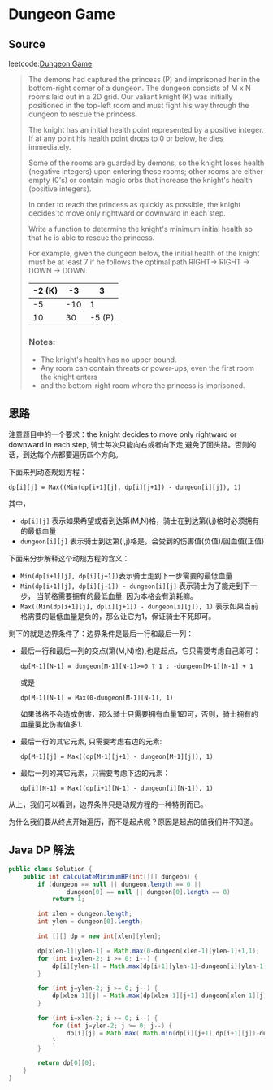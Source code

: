 # Dungeon Game 
## Source
leetcode:[Dungeon Game](https://leetcode.com/problems/dungeon-game/)
> The demons had captured the princess (P) and imprisoned her in the bottom-right
> corner of a dungeon. The dungeon consists of M x N rooms laid out in a 2D grid.
> Our valiant knight (K) was initially positioned in the top-left room and must
> fight his way through the dungeon to rescue the princess.
> 
> The knight has an initial health point represented by a positive integer. If at
> any point his health point drops to 0 or below, he dies immediately.
> 
> Some of the rooms are guarded by demons, so the knight loses health (negative
> integers) upon entering these rooms; other rooms are either empty (0's) or
> contain magic orbs that increase the knight's health (positive integers).
> 
> In order to reach the princess as quickly as possible, the knight decides to
> move only rightward or downward in each step.
> 
> 
> Write a function to determine the knight's minimum initial health so that he is
> able to rescue the princess.
> 
> For example, given the dungeon below, the initial health of the knight must be
> at least 7 if he follows the optimal path RIGHT-> RIGHT -> DOWN -> DOWN.
> 
> | -2 (K) | -3  | 3      |
> | --     | --  | --     |
> | -5     | -10 | 1      |
> | 10     | 30  | -5 (P) |
> 
> ### Notes:
> 
> * The knight's health has no upper bound.
> * Any room can contain threats or power-ups, even the first room the knight enters
> * and the bottom-right room where the princess is imprisoned.

## 思路
注意题目中的一个要求：the knight decides to move only rightward or downward in each step,
骑士每次只能向右或者向下走,避免了回头路。否则的话，到达每个点都要遍历四个方向。

下面来列动态规划方程：

    dp[i][j] = Max((Min(dp[i+1][j], dp[i][j+1]) - dungeon[i][j]), 1)
    
其中，
* `dp[i][j]` 表示如果希望或者到达第(M,N)格，骑士在到达第(i,j)格时必须拥有的最低血量
* `dungeon[i][j]` 表示骑士到达第(i,j)格是，会受到的伤害值(负值)/回血值(正值)

下面来分步解释这个动规方程的含义：
* `Min(dp[i+1][j], dp[i][j+1])`表示骑士走到下一步需要的最低血量
* `Min(dp[i+1][j], dp[i][j+1]) - dungeon[i][j]` 表示骑士为了能走到下一步，
    当前格需要拥有的最低血量, 因为本格会有消耗嘛。
* `Max((Min(dp[i+1][j], dp[i][j+1]) - dungeon[i][j]), 1)`
    表示如果当前格需要的最低血量是负的，那么让它为1，保证骑士不死即可。
    
剩下的就是边界条件了：边界条件是最后一行和最后一列：
* 最后一行和最后一列的交点(第(M,N)格),也是起点，它只需要考虑自己即可：
 
    `dp[M-1][N-1] = dungeon[M-1][N-1]>=0 ? 1 : -dungeon[M-1][N-1] + 1`
    
    或是
    
    `dp[M-1][N-1] = Max(0-dungeon[M-1][N-1], 1)`
    
    如果该格不会造成伤害，那么骑士只需要拥有血量1即可，否则，骑士拥有的血量要比伤害值多1.
* 最后一行的其它元素, 只需要考虑右边的元素:

    `dp[M-1][j] = Max((dp[M-1][j+1] - dungeon[M-1][j]), 1)`

* 最后一列的其它元素，只需要考虑下边的元素：

    `dp[i][N-1] = Max((dp[i+1][N-1] - dungeon[i][N-1]), 1)`
    

从上，我们可以看到，边界条件只是动规方程的一种特例而已。


为什么我们要从终点开始遍历，而不是起点呢？原因是起点的值我们并不知道。

## Java DP 解法
``` java
public class Solution {
    public int calculateMinimumHP(int[][] dungeon) {
        if (dungeon == null || dungeon.length == 0 ||
                dungeon[0] == null || dungeon[0].length == 0)
            return 1;

        int xlen = dungeon.length;
        int ylen = dungeon[0].length;

        int [][] dp = new int[xlen][ylen];

        dp[xlen-1][ylen-1] = Math.max(0-dungeon[xlen-1][ylen-1]+1,1);
        for (int i=xlen-2; i >= 0; i--) {
            dp[i][ylen-1] = Math.max(dp[i+1][ylen-1]-dungeon[i][ylen-1], 1);
        }

        for (int j=ylen-2; j >= 0; j--) {
            dp[xlen-1][j] = Math.max(dp[xlen-1][j+1]-dungeon[xlen-1][j], 1);
        }

        for (int i=xlen-2; i >= 0; i--) {
            for (int j=ylen-2; j >= 0; j--) {
                dp[i][j] = Math.max( Math.min(dp[i][j+1],dp[i+1][j])-dungeon[i][j], 1);
            }
        }

        return dp[0][0];
    }
}
```
